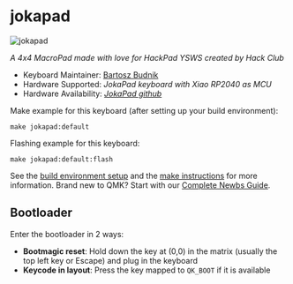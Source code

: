 # jokapad

![jokapad](https://cloud-nkwkfzasl-hack-club-bot.vercel.app/0jokapad_v18.png)

*A 4x4 MacroPad made with love for HackPad YSWS created by Hack Club*

* Keyboard Maintainer: [Bartosz Budnik](https://github.com/BudzioT)
* Hardware Supported: *JokaPad keyboard with Xiao RP2040 as MCU*
* Hardware Availability: *[JokaPad github](https://github.com/BudzioT/JokaPad)*

Make example for this keyboard (after setting up your build environment):

    make jokapad:default

Flashing example for this keyboard:

    make jokapad:default:flash

See the [build environment setup](https://docs.qmk.fm/#/getting_started_build_tools) and the [make instructions](https://docs.qmk.fm/#/getting_started_make_guide) for more information. Brand new to QMK? Start with our [Complete Newbs Guide](https://docs.qmk.fm/#/newbs).

## Bootloader

Enter the bootloader in 2 ways:

* **Bootmagic reset**: Hold down the key at (0,0) in the matrix (usually the top left key or Escape) and plug in the keyboard
* **Keycode in layout**: Press the key mapped to `QK_BOOT` if it is available
